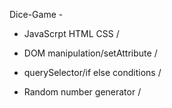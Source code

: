 Dice-Game -


- JavaScrpt HTML CSS /
  
- DOM manipulation/setAttribute /
  
- querySelector/if else conditions /
  
- Random number generator /




